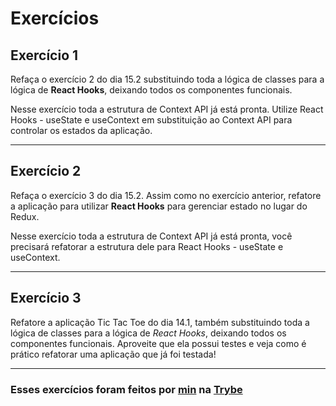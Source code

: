 # Exercícios

## Exercício 1

Refaça o exercício 2 do dia 15.2 substituindo toda a lógica de classes para a lógica de **React Hooks**, deixando todos os componentes funcionais.

Nesse exercício toda a estrutura de Context API já está pronta. Utilize React Hooks - useState e useContext em substituição ao Context API para controlar os estados da aplicação.

---

## Exercício 2

Refaça o exercício 3 do dia 15.2. Assim como no exercício anterior, refatore a aplicação para utilizar **React Hooks** para gerenciar estado no lugar do Redux.

Nesse exercício toda a estrutura de Context API já está pronta, você precisará refatorar a estrutura dele para React Hooks - useState e useContext.

---

## Exercício 3

Refatore a aplicação Tic Tac Toe do dia 14.1, também substituindo toda a lógica de classes para a lógica de _React Hooks_, deixando todos os componentes funcionais. Aproveite que ela possui testes e veja como é prático refatorar uma aplicação que já foi testada!

---

### Esses exercícios foram feitos por [min](https://www.linkedin.com/in/jonathanrei5/) na [Trybe](https://www.betrybe.com/)
